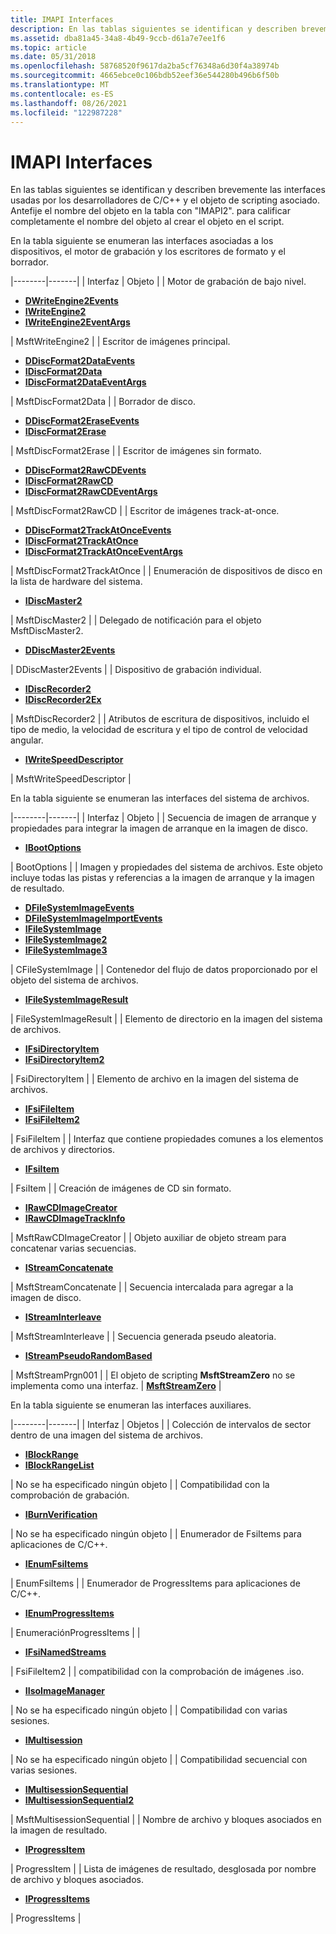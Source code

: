 ```yaml
---
title: IMAPI Interfaces
description: En las tablas siguientes se identifican y describen brevemente las interfaces usadas por los desarrolladores de C/C++ y el objeto de scripting asociado. Antefije el nombre del objeto en la tabla con \ 0034;IMAPI2. \ 0034; para calificar completamente el nombre del objeto al crear el objeto en el script.
ms.assetid: dba81a45-34a8-4b49-9ccb-d61a7e7ee1f6
ms.topic: article
ms.date: 05/31/2018
ms.openlocfilehash: 58768520f9617da2ba5cf76348a6d30f4a38974b
ms.sourcegitcommit: 4665ebce0c106bdb52eef36e544280b496b6f50b
ms.translationtype: MT
ms.contentlocale: es-ES
ms.lasthandoff: 08/26/2021
ms.locfileid: "122987228"
---
```

# <a name="imapi-interfaces"></a>IMAPI Interfaces

En las tablas siguientes se identifican y describen brevemente las interfaces usadas por los desarrolladores de C/C++ y el objeto de scripting asociado. Antefije el nombre del objeto en la tabla con "IMAPI2". para calificar completamente el nombre del objeto al crear el objeto en el script.

En la tabla siguiente se enumeran las interfaces asociadas a los dispositivos, el motor de grabación y los escritores de formato y el borrador.





|--------|-------| | Interfaz | Objeto | | Motor de grabación de bajo nivel.<ul><li><a href="/windows/desktop/api/imapi2/nn-imapi2-dwriteengine2events"><strong>DWriteEngine2Events</strong></a></li><li><a href="/windows/desktop/api/imapi2/nn-imapi2-iwriteengine2"><strong>IWriteEngine2</strong></a></li><li><a href="/windows/desktop/api/imapi2/nn-imapi2-iwriteengine2eventargs"><strong>IWriteEngine2EventArgs</strong></a></li></ul> | MsftWriteEngine2 | | Escritor de imágenes principal.<ul><li><a href="/windows/desktop/api/imapi2/nn-imapi2-ddiscformat2dataevents"><strong>DDiscFormat2DataEvents</strong></a></li><li><a href="/windows/desktop/api/imapi2/nn-imapi2-idiscformat2data"><strong>IDiscFormat2Data</strong></a></li><li><a href="/windows/desktop/api/imapi2/nn-imapi2-idiscformat2dataeventargs"><strong>IDiscFormat2DataEventArgs</strong></a></li></ul> | MsftDiscFormat2Data | | Borrador de disco.<ul><li><a href="/windows/desktop/api/imapi2/nn-imapi2-ddiscformat2eraseevents"><strong>DDiscFormat2EraseEvents</strong></a></li><li><a href="/windows/desktop/api/imapi2/nn-imapi2-idiscformat2erase"><strong>IDiscFormat2Erase</strong></a></li></ul> | MsftDiscFormat2Erase | | Escritor de imágenes sin formato.<ul><li><a href="/windows/desktop/api/imapi2/nn-imapi2-ddiscformat2rawcdevents"><strong>DDiscFormat2RawCDEvents</strong></a></li><li><a href="/windows/desktop/api/imapi2/nn-imapi2-idiscformat2rawcd"><strong>IDiscFormat2RawCD</strong></a></li><li><a href="/windows/desktop/api/imapi2/nn-imapi2-idiscformat2rawcdeventargs"><strong>IDiscFormat2RawCDEventArgs</strong></a></li></ul> | MsftDiscFormat2RawCD | | Escritor de imágenes track-at-once.<ul><li><a href="/windows/desktop/api/imapi2/nn-imapi2-ddiscformat2trackatonceevents"><strong>DDiscFormat2TrackAtOnceEvents</strong></a></li><li><a href="/windows/desktop/api/imapi2/nn-imapi2-idiscformat2trackatonce"><strong>IDiscFormat2TrackAtOnce</strong></a></li><li><a href="/windows/desktop/api/imapi2/nn-imapi2-idiscformat2trackatonceeventargs"><strong>IDiscFormat2TrackAtOnceEventArgs</strong></a></li></ul> | MsftDiscFormat2TrackAtOnce | | Enumeración de dispositivos de disco en la lista de hardware del sistema.<ul><li><a href="/windows/desktop/api/imapi2/nn-imapi2-idiscmaster2"><strong>IDiscMaster2</strong></a></li></ul> | MsftDiscMaster2 | | Delegado de notificación para el objeto MsftDiscMaster2.<ul><li><a href="/windows/desktop/api/imapi2/nn-imapi2-ddiscmaster2events"><strong>DDiscMaster2Events</strong></a></li></ul> | DDiscMaster2Events | | Dispositivo de grabación individual.<ul><li><a href="/windows/desktop/api/imapi2/nn-imapi2-idiscrecorder2"><strong>IDiscRecorder2</strong></a></li><li><a href="/windows/desktop/api/imapi2/nn-imapi2-idiscrecorder2ex"><strong>IDiscRecorder2Ex</strong></a></li></ul> | MsftDiscRecorder2 | | Atributos de escritura de dispositivos, incluido el tipo de medio, la velocidad de escritura y el tipo de control de velocidad angular.<ul><li><a href="/windows/desktop/api/imapi2/nn-imapi2-iwritespeeddescriptor"><strong>IWriteSpeedDescriptor</strong></a></li></ul> | MsftWriteSpeedDescriptor | 




 

En la tabla siguiente se enumeran las interfaces del sistema de archivos.





|--------|-------| | Interfaz | Objeto | | Secuencia de imagen de arranque y propiedades para integrar la imagen de arranque en la imagen de disco.<ul><li><a href="/windows/desktop/api/imapi2fs/nn-imapi2fs-ibootoptions"><strong>IBootOptions</strong></a></li></ul> | BootOptions | | Imagen y propiedades del sistema de archivos. Este objeto incluye todas las pistas y referencias a la imagen de arranque y la imagen de resultado.<ul><li><a href="/windows/desktop/api/imapi2fs/nn-imapi2fs-dfilesystemimageevents"><strong>DFileSystemImageEvents</strong></a></li><li><a href="/windows/desktop/api/imapi2fs/nn-imapi2fs-dfilesystemimageimportevents"><strong>DFileSystemImageImportEvents</strong></a></li><li><a href="/windows/desktop/api/imapi2fs/nn-imapi2fs-ifilesystemimage"><strong>IFileSystemImage</strong></a></li><li><a href="/windows/desktop/api/imapi2fs/nn-imapi2fs-ifilesystemimage2"><strong>IFileSystemImage2</strong></a></li><li><a href="/windows/desktop/api/imapi2fs/nn-imapi2fs-ifilesystemimage3"><strong>IFileSystemImage3</strong></a></li></ul> | CFileSystemImage | | Contenedor del flujo de datos proporcionado por el objeto del sistema de archivos.<ul><li><a href="/windows/desktop/api/imapi2fs/nn-imapi2fs-ifilesystemimageresult"><strong>IFileSystemImageResult</strong></a></li></ul> | FileSystemImageResult | | Elemento de directorio en la imagen del sistema de archivos.<ul><li><a href="/windows/desktop/api/imapi2fs/nn-imapi2fs-ifsidirectoryitem"><strong>IFsiDirectoryItem</strong></a></li><li><a href="/windows/desktop/api/imapi2fs/nn-imapi2fs-ifsidirectoryitem2"><strong>IFsiDirectoryItem2</strong></a></li></ul> | FsiDirectoryItem | | Elemento de archivo en la imagen del sistema de archivos.<ul><li><a href="/windows/desktop/api/imapi2fs/nn-imapi2fs-ifsifileitem"><strong>IFsiFileItem</strong></a></li><li><a href="/windows/desktop/api/imapi2fs/nn-imapi2fs-ifsifileitem2"><strong>IFsiFileItem2</strong></a></li></ul> | FsiFileItem | | Interfaz que contiene propiedades comunes a los elementos de archivos y directorios.<ul><li><a href="/windows/desktop/api/imapi2fs/nn-imapi2fs-ifsiitem"><strong>IFsiItem</strong></a></li></ul> | FsiItem | | Creación de imágenes de CD sin formato.<ul><li><a href="/windows/desktop/api/imapi2/nn-imapi2-irawcdimagecreator"><strong>IRawCDImageCreator</strong></a></li><li><a href="/windows/desktop/api/imapi2/nn-imapi2-irawcdimagetrackinfo"><strong>IRawCDImageTrackInfo</strong></a></li></ul> | MsftRawCDImageCreator | | Objeto auxiliar de objeto stream para concatenar varias secuencias.<ul><li><a href="/windows/desktop/api/imapi2/nn-imapi2-istreamconcatenate"><strong>IStreamConcatenate</strong></a></li></ul> | MsftStreamConcatenate | | Secuencia intercalada para agregar a la imagen de disco.<ul><li><a href="/windows/desktop/api/imapi2/nn-imapi2-istreaminterleave"><strong>IStreamInterleave</strong></a></li></ul> | MsftStreamInterleave | | Secuencia generada pseudo aleatoria.<ul><li><a href="/windows/desktop/api/imapi2/nn-imapi2-istreampseudorandombased"><strong>IStreamPseudoRandomBased</strong></a></li></ul> | MsftStreamPrgn001 | | El objeto de scripting <strong>MsftStreamZero</strong> no se implementa como una interfaz. | <a href="msftstreamzero.md"><strong>MsftStreamZero</strong></a> | 




 

En la tabla siguiente se enumeran las interfaces auxiliares.





|--------|-------| | Interfaz | Objetos | | Colección de intervalos de sector dentro de una imagen del sistema de archivos.<ul><li><a href="/windows/desktop/api/imapi2/nn-imapi2-iblockrange"><strong>IBlockRange</strong></a></li><li><a href="/windows/desktop/api/imapi2/nn-imapi2-iblockrangelist"><strong>IBlockRangeList</strong></a></li></ul> | No se ha especificado ningún objeto | | Compatibilidad con la comprobación de grabación.<ul><li><a href="/windows/desktop/api/imapi2/nn-imapi2-iburnverification"><strong>IBurnVerification</strong></a></li></ul> | No se ha especificado ningún objeto | | Enumerador de FsiItems para aplicaciones de C/C++.<ul><li><a href="/windows/desktop/api/imapi2fs/nn-imapi2fs-ienumfsiitems"><strong>IEnumFsiItems</strong></a></li></ul> | EnumFsiItems | | Enumerador de ProgressItems para aplicaciones de C/C++.<ul><li><a href="/windows/desktop/api/imapi2fs/nn-imapi2fs-ienumprogressitems"><strong>IEnumProgressItems</strong></a></li></ul> | EnumeraciónProgressItems | | <ul><li><a href="/windows/desktop/api/imapi2fs/nn-imapi2fs-ifsinamedstreams"><strong>IFsiNamedStreams</strong></a></li></ul> | FsiFileItem2 | | compatibilidad con la comprobación de imágenes .iso.<ul><li><a href="/windows/desktop/api/imapi2fs/nn-imapi2fs-iisoimagemanager"><strong>IIsoImageManager</strong></a></li></ul> | No se ha especificado ningún objeto | | Compatibilidad con varias sesiones.<ul><li><a href="/windows/desktop/api/imapi2/nn-imapi2-imultisession"><strong>IMultisession</strong></a></li></ul> | No se ha especificado ningún objeto | | Compatibilidad secuencial con varias sesiones.<ul><li><a href="/windows/desktop/api/imapi2/nn-imapi2-imultisessionsequential"><strong>IMultisessionSequential</strong></a></li><li><a href="/windows/desktop/api/imapi2/nn-imapi2-imultisessionsequential2"><strong>IMultisessionSequential2</strong></a></li></ul> | MsftMultisessionSequential | | Nombre de archivo y bloques asociados en la imagen de resultado.<ul><li><a href="/windows/desktop/api/imapi2fs/nn-imapi2fs-iprogressitem"><strong>IProgressItem</strong></a></li></ul> | ProgressItem | | Lista de imágenes de resultado, desglosada por nombre de archivo y bloques asociados.<ul><li><a href="/windows/desktop/api/imapi2fs/nn-imapi2fs-iprogressitems"><strong>IProgressItems</strong></a></li></ul> | ProgressItems | 




 

 

 





